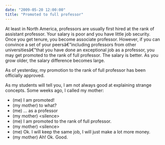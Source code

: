 ```yaml
---
date: "2009-05-20 12:00:00"
title: "Promoted to full professor"
---
```




At least in North America, professors are usually first hired at the rank of assistant professor. Your salary is poor and you have little job security. Once you get tenure, you become associate professor. However, if you can convince a set of your peersâ€”including professors from other universitiesâ€”that you have done an exceptional job as a professor, you may get promoted to the rank of full professor. The salary is better. As you grow older, the salary difference becomes large.

As of yesterday, my promotion to the rank of full professor has been officially approved. 

As my students will tell you, I am not always good at explaining strange concepts. Some weeks ago, I called my mother:

- (me) I am promoted!
- (my mother) to what?
- (me) &hellip; as a professor
- (my mother) &lt;silence&gt;
- (me) I am promoted to the rank of full professor.
- (my mother) &lt;silence&gt;
- (me) Ok. I will keep the same job, I will just make a lot more money.
- (my mother) Ah! Ok. Good.


